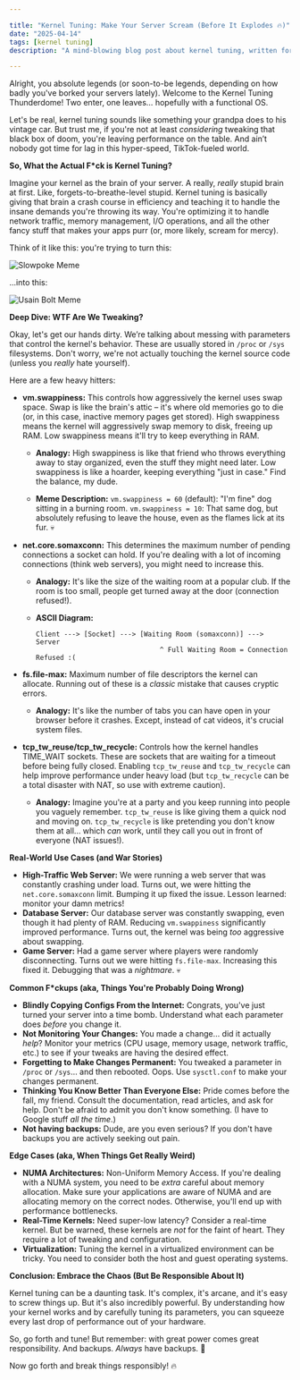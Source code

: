 ```yaml
---

title: "Kernel Tuning: Make Your Server Scream (Before It Explodes 🔥)"
date: "2025-04-14"
tags: [kernel tuning]
description: "A mind-blowing blog post about kernel tuning, written for chaotic Gen Z engineers. Prepare for a wild ride."

---
```


Alright, you absolute legends (or soon-to-be legends, depending on how badly you've borked your servers lately). Welcome to the Kernel Tuning Thunderdome! Two enter, one leaves… hopefully with a functional OS.

Let's be real, kernel tuning sounds like something your grandpa does to his vintage car. But trust me, if you're not at least *considering* tweaking that black box of doom, you're leaving performance on the table. And ain’t nobody got time for lag in this hyper-speed, TikTok-fueled world.

**So, What the Actual F*ck is Kernel Tuning?**

Imagine your kernel as the brain of your server. A really, *really* stupid brain at first. Like, forgets-to-breathe-level stupid. Kernel tuning is basically giving that brain a crash course in efficiency and teaching it to handle the insane demands you're throwing its way. You're optimizing it to handle network traffic, memory management, I/O operations, and all the other fancy stuff that makes your apps purr (or, more likely, scream for mercy).

Think of it like this: you're trying to turn this:

![Slowpoke Meme](https://i.kym-cdn.com/photos/images/newsfeed/000/217/726/1322960034523.png)

...into this:

![Usain Bolt Meme](https://media.tenor.com/G966fQ0p7FkAAAAC/usain-bolt-fast.gif)

**Deep Dive: WTF Are We Tweaking?**

Okay, let's get our hands dirty. We’re talking about messing with parameters that control the kernel's behavior. These are usually stored in `/proc` or `/sys` filesystems. Don't worry, we're not actually touching the kernel source code (unless you *really* hate yourself).

Here are a few heavy hitters:

*   **vm.swappiness:** This controls how aggressively the kernel uses swap space. Swap is like the brain's attic – it's where old memories go to die (or, in this case, inactive memory pages get stored). High swappiness means the kernel will aggressively swap memory to disk, freeing up RAM. Low swappiness means it'll try to keep everything in RAM.

    *   **Analogy:** High swappiness is like that friend who throws everything away to stay organized, even the stuff they might need later. Low swappiness is like a hoarder, keeping everything "just in case." Find the balance, my dude.

    *   **Meme Description:** `vm.swappiness = 60` (default): "I'm fine" dog sitting in a burning room. `vm.swappiness = 10`: That same dog, but absolutely refusing to leave the house, even as the flames lick at its fur. 💀

*   **net.core.somaxconn:** This determines the maximum number of pending connections a socket can hold. If you're dealing with a lot of incoming connections (think web servers), you might need to increase this.

    *   **Analogy:** It's like the size of the waiting room at a popular club. If the room is too small, people get turned away at the door (connection refused!).

    *   **ASCII Diagram:**

        ```
        Client ---> [Socket] ---> [Waiting Room (somaxconn)] ---> Server
                                       ^ Full Waiting Room = Connection Refused :(
        ```

*   **fs.file-max:** Maximum number of file descriptors the kernel can allocate. Running out of these is a *classic* mistake that causes cryptic errors.

    *   **Analogy:** It's like the number of tabs you can have open in your browser before it crashes. Except, instead of cat videos, it's crucial system files.

*   **tcp_tw_reuse/tcp_tw_recycle:** Controls how the kernel handles TIME_WAIT sockets. These are sockets that are waiting for a timeout before being fully closed. Enabling `tcp_tw_reuse` and `tcp_tw_recycle` can help improve performance under heavy load (but `tcp_tw_recycle` can be a total disaster with NAT, so use with extreme caution).

    *   **Analogy:** Imagine you're at a party and you keep running into people you vaguely remember. `tcp_tw_reuse` is like giving them a quick nod and moving on. `tcp_tw_recycle` is like pretending you don't know them at all… which *can* work, until they call you out in front of everyone (NAT issues!).

**Real-World Use Cases (and War Stories)**

*   **High-Traffic Web Server:** We were running a web server that was constantly crashing under load. Turns out, we were hitting the `net.core.somaxconn` limit. Bumping it up fixed the issue. Lesson learned: monitor your damn metrics!
*   **Database Server:** Our database server was constantly swapping, even though it had plenty of RAM. Reducing `vm.swappiness` significantly improved performance. Turns out, the kernel was being *too* aggressive about swapping.
*   **Game Server:** Had a game server where players were randomly disconnecting. Turns out we were hitting `fs.file-max`. Increasing this fixed it. Debugging that was a *nightmare*. 💀

**Common F*ckups (aka, Things You're Probably Doing Wrong)**

*   **Blindly Copying Configs From the Internet:** Congrats, you've just turned your server into a time bomb. Understand what each parameter does *before* you change it.
*   **Not Monitoring Your Changes:** You made a change… did it actually *help*? Monitor your metrics (CPU usage, memory usage, network traffic, etc.) to see if your tweaks are having the desired effect.
*   **Forgetting to Make Changes Permanent:** You tweaked a parameter in `/proc` or `/sys`… and then rebooted. Oops. Use `sysctl.conf` to make your changes permanent.
*   **Thinking You Know Better Than Everyone Else:** Pride comes before the fall, my friend. Consult the documentation, read articles, and ask for help. Don't be afraid to admit you don't know something. (I have to Google stuff *all the time*.)
*   **Not having backups:** Dude, are you even serious? If you don't have backups you are actively seeking out pain.

**Edge Cases (aka, When Things Get Really Weird)**

*   **NUMA Architectures:** Non-Uniform Memory Access. If you're dealing with a NUMA system, you need to be *extra* careful about memory allocation. Make sure your applications are aware of NUMA and are allocating memory on the correct nodes. Otherwise, you'll end up with performance bottlenecks.
*   **Real-Time Kernels:** Need super-low latency? Consider a real-time kernel. But be warned, these kernels are *not* for the faint of heart. They require a lot of tweaking and configuration.
*   **Virtualization:** Tuning the kernel in a virtualized environment can be tricky. You need to consider both the host and guest operating systems.

**Conclusion: Embrace the Chaos (But Be Responsible About It)**

Kernel tuning can be a daunting task. It's complex, it's arcane, and it's easy to screw things up. But it's also incredibly powerful. By understanding how your kernel works and by carefully tuning its parameters, you can squeeze every last drop of performance out of your hardware.

So, go forth and tune! But remember: with great power comes great responsibility. And backups. *Always* have backups. 🙏

Now go forth and break things responsibly! 🔥
